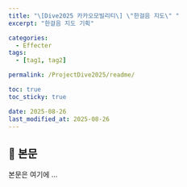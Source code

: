 ```yaml
---
title: "\[Dive2025 카카오모빌리티\] \"한걸음 지도\" "
excerpt: "한걸음 지도 기획"

categories:
  - Effecter
tags:
  - [tag1, tag2]

permalink: /ProjectDive2025/readme/

toc: true
toc_sticky: true

date: 2025-08-26
last_modified_at: 2025-08-26
---
```


## 🦥 본문

본문은 여기에 ...

